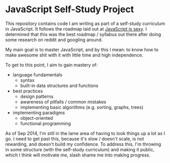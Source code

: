 JavaScript Self-Study Project
==================

This repository contains code I am writing as part of a self-study curriculum in JavaScript. It follows the roadmap laid out at [JavaScript is sexy](http://javascriptissexy.com/how-to-learn-javascript-properly/). I determined that this was the best roadmap / syllabus out there after doing some research on reddit and googling around.

My main goal is to master JavaScript, and by this I mean: to know how to make awesome shit with it with little time and high independence.

To get to this point, I aim to gain mastery of:
* language fundamentals
  * syntax
  * built-in data structures and functions
* best practices
  * design patterns
  * awareness of pitfalls / common mistakes
  * implementing basic algorithms (e.g. sorting, graphs, trees) 
* implementing paradigms
  * object-oriented
  * functional programming 

As of Sep 2014, I'm still in the lame area of having to look things up a lot as I go. I need to get past this, because it's slow / doesn't scale, is not rewarding, and doesn't build my confidence. To address this, I'm throwing in some structure (with the self-study curriculum) and making it public, which I think will motivate me, slash shame me into making progress. 